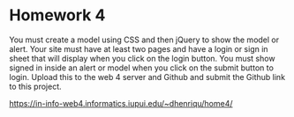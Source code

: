 # Homework 4

You must create a model using CSS and then jQuery to show the model or alert.
Your site must have at least two pages and have a login or sign in sheet that will display when you click on the login button.
You must show signed in inside an alert or model when you click on the submit button to login.
Upload this to the web 4 server and Github and submit the Github link to this project.

https://in-info-web4.informatics.iupui.edu/~dhenriqu/home4/
